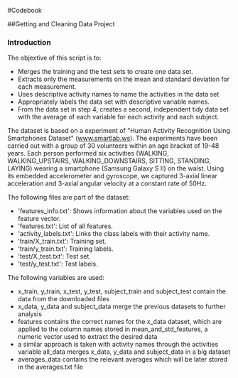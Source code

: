 #Codebook

##Getting and Cleaning Data Project

###	Introduction

The objextive of this script is to:
* Merges the training and the test sets to create one data set.
* Extracts only the measurements on the mean and standard deviation for each measurement. 
* Uses descriptive activity names to name the activities in the data set
* Appropriately labels the data set with descriptive variable names. 
* From the data set in step 4, creates a second, independent tidy data set with the average of each variable for each activity and each subject.

The dataset is based on a experiment of "Human Activity Recognition Using Smartphones Dataset" (www.smartlab.ws).
The experiments have been carried out with a group of 30 volunteers within an age bracket of 19-48 years. Each person performed six activities (WALKING, WALKING_UPSTAIRS, WALKING_DOWNSTAIRS, SITTING, STANDING, LAYING) wearing a smartphone (Samsung Galaxy S II) on the waist. Using its embedded accelerometer and gyroscope, we captured 3-axial linear acceleration and 3-axial angular velocity at a constant rate of 50Hz.

The following files are part of the dataset:

* 'features_info.txt': Shows information about the variables used on the feature vector.
* 'features.txt': List of all features.
* 'activity_labels.txt': Links the class labels with their activity name.
* 'train/X_train.txt': Training set.
* 'train/y_train.txt': Training labels.
* 'test/X_test.txt': Test set.
* 'test/y_test.txt': Test labels.

The following variables are used:

* x_train, y_train, x_test, y_test, subject_train and subject_test contain the data from the downloaded files
* x_data, y_data and subject_data merge the previous datasets to further analysis
* features contains the correct names for the x_data dataset, which are applied to the column names stored in mean_and_std_features, a numeric vector used to extract the desired data
* a similar approach is taken with activity names through the activities variable
all_data merges x_data, y_data and subject_data in a big dataset
* averages_data contains the relevant averages which will be later stored in the averages.txt file


